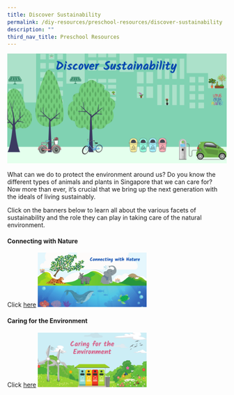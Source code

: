 ```yaml
---
title: Discover Sustainability
permalink: /diy-resources/preschool-resources/discover-sustainability
description: ""
third_nav_title: Preschool Resources
---
```

![Discover Sustainability](/images/diyresources/preschool/Sustainability/discover%20sustainability.png)

What can we do to protect the environment around us? Do you know the different types of animals and plants in Singapore that we can care for? Now more than ever, it’s crucial that we bring up the next generation with the ideals of living sustainably.

Click on the banners below to learn all about the various facets of sustainability and the role they can play in taking care of the natural environment.

<h4>Connecting with Nature</h4>

Click [here](/connecting-with-nature) <img src="/images/diyresources/preschool/Sustainability/dR_Connecting%20with%20Nature.png" style="width:250px; text-align:left;">


<h4>Caring for the Environment</h4>

Click [here](/caring-for-the-environment) <img src="/images/diyresources/preschool/Sustainability/dR_caring%20for%20env.png" style="width:250px; text-align:left;">
